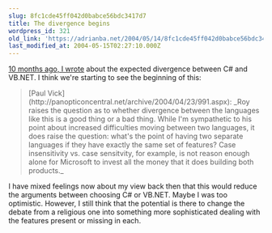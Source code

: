 ```yaml
---
slug: 8fc1cde45ff042d0babce56bdc3417d7
title: The divergence begins
wordpress_id: 321
old_link: 'https://adrianba.net/2004/05/14/8fc1cde45ff042d0babce56bdc3417d7/'
last_modified_at: 2004-05-15T02:27:10.000Z
---
```


[
10 months ago, I wrote](/2003/07/20/31fa922e2fca4fc0a26b0fb0e115448e) about the expected divergence between C#
and VB.NET. I think we're starting to see the beginning of
this:

<blockquote>[Paul
Vick](http://panopticoncentral.net/archive/2004/04/23/991.aspx): _Roy raises the question as to whether divergence
between the languages like this is a good thing or a bad thing.
While I'm sympathetic to his point about increased difficulties
moving between two languages, it does raise the question: what's
the point of having two separate languages if they have exactly the
same set of features? Case insensitivity vs. case sensitvity, for
example, is not reason enough alone for Microsoft to invest all the
money that it does building both products._</blockquote>

I have mixed feelings now about my view back then that this
would reduce the arguments between choosing C# or VB.NET. Maybe I
was too optimistic. However, I still think that the potential is
there to change the debate from a religious one into something more
sophisticated dealing with the features present or missing in
each.

